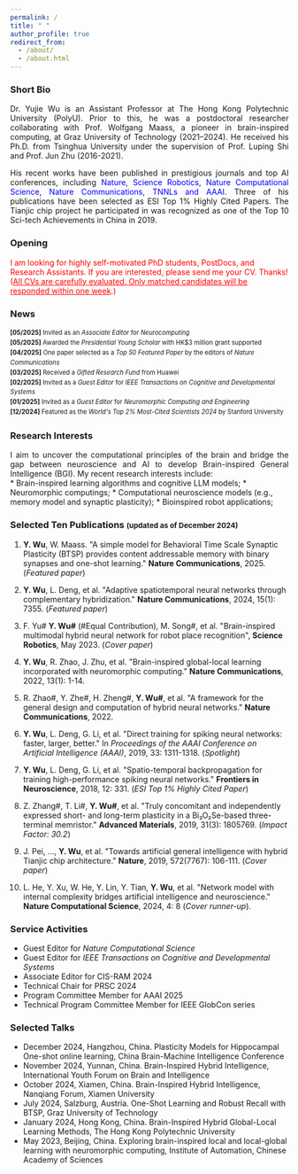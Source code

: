 ```yaml
---
permalink: /
title: " "
author_profile: true
redirect_from: 
  - /about/
  - /about.html
---
```



### **Short Bio**
<div style="text-align: justify;">

Dr. Yujie Wu is an Assistant Professor at The Hong Kong Polytechnic University (PolyU). Prior to this, he was a postdoctoral researcher collaborating with Prof. Wolfgang Maass, a pioneer in brain-inspired computing, at Graz University of Technology (2021–2024). He received his Ph.D. from Tsinghua University under the supervision of Prof. Luping Shi and Prof. Jun Zhu (2016-2021).

His recent works have been published in prestigious journals and top AI conferences, including <span style="color:blue;">Nature, Science Robotics, Nature Computational Science, Nature Communications, TNNLs and AAAI</span>. Three of his publications have been selected as ESI Top 1% Highly Cited Papers. The Tianjic chip project he participated in was recognized as one of the Top 10 Sci-tech Achievements in China in 2019.

</div>


### **Opening** 
<span style="color:red;">
I am looking for highly self-motivated PhD students, PostDocs, and Research Assistants. If you are interested, please send me your CV. Thanks! (<u>All CVs are carefully evaluated. Only matched candidates will be responded within one week</u>.) </span>


### **News**
<div style="font-size: 0.8em; line-height: 1.6;">
  <ul style="list-style-type: none; padding-left: 0;">
    <li><strong>[05/2025]</strong> Invited as an <em>Associate Editor</em> for <em>Neurocomputing</em></li>
    <li><strong>[05/2025]</strong> Awarded the <em>Presidential Young Scholar</em> with HK$3 million grant supported</li>
    <li><strong>[04/2025]</strong> One paper selected as a <em>Top 50 Featured Paper</em> by the editors of <em>Nature Communications</em></li>
    <li><strong>[03/2025]</strong> Received a <em>Gifted Research Fund</em> from Huawei</li>
    <li><strong>[02/2025]</strong> Invited as a <em>Guest Editor</em> for <em>IEEE Transactions on Cognitive and Developmental Systems</em></li>
    <li><strong>[01/2025]</strong> Invited as a <em>Guest Editor</em> for <em>Neuromorphic Computing and Engineering</em></li>
    <li><strong>[12/2024]</strong> Featured as the <em>World's Top 2% Most-Cited Scientists 2024</em> by Stanford University</li>
  </ul>
</div>


###  **Research Interests** 
<div style="text-align: justify;">
I aim to uncover the computational principles of the brain and bridge the gap between neuroscience and AI to develop Brain-inspired General Intelligence (BGI). My recent research interests include:  
</div>
 * Brain-inspired learning algorithms and cognitive LLM models; 
 * Neuromorphic computings;
 * Computational neuroscience models (e.g., memory model and synaptic plasticity);
 * Bioinspired robot applications;

### **Selected Ten Publications** <span style="font-size: small;">(updated as of December 2024)</span>

1. **Y. Wu**, W. Maass. "A simple model for Behavioral Time Scale Synaptic Plasticity (BTSP) provides content addressable memory with binary synapses and one-shot learning." **Nature Communications**, 2025. (*Featured paper*)

2. **Y. Wu**, L. Deng, et al. "Adaptive spatiotemporal neural networks through complementary hybridization." **Nature Communications**, 2024, 15(1): 7355. (*Featured paper*)

3. F. Yu# **Y. Wu#** (#Equal Contribution), M. Song#, et al. "Brain-inspired multimodal hybrid neural network for robot place recognition", **Science Robotics**, May 2023. (*Cover paper*)

4. **Y. Wu**, R. Zhao, J. Zhu, et al. "Brain-inspired global-local learning incorporated with neuromorphic computing." **Nature Communications**, 2022, 13(1): 1-14.

5. R. Zhao#, Y. Zhe#, H. Zheng#, **Y. Wu#**, et al. "A framework for the general design and computation of hybrid neural networks." **Nature Communications**, 2022.

6. **Y. Wu**, L. Deng, G. Li, et al. "Direct training for spiking neural networks: faster, larger, better." In *Proceedings of the AAAI Conference on Artificial Intelligence (AAAI)*, 2019, 33: 1311-1318. (*Spotlight*)

7. **Y. Wu**, L. Deng, G. Li, et al. "Spatio-temporal backpropagation for training high-performance spiking neural networks." **Frontiers in Neuroscience**, 2018, 12: 331. (*ESI Top 1% Highly Cited Paper*)

8. Z. Zhang#, T. Li#, **Y. Wu#**, et al. "Truly concomitant and independently expressed short- and long-term plasticity in a Bi₂O₂Se-based three-terminal memristor." **Advanced Materials**, 2019, 31(3): 1805769. (*Impact Factor: 30.2*)

9. J. Pei, ..., **Y. Wu**, et al. "Towards artificial general intelligence with hybrid Tianjic chip architecture." **Nature**, 2019, 572(7767): 106-111. (*Cover paper*)

10. L. He, Y. Xu, W. He, Y. Lin, Y. Tian, **Y. Wu**, et al. "Network model with internal complexity bridges artificial intelligence and neuroscience." **Nature Computational Science**, 2024, 4: 8 (*Cover runner-up*).


### **Service Activities**
* Guest Editor for *Nature Computational Science*  
* Guest Editor for *IEEE Transactions on Cognitive and Developmental Systems*  
* Associate Editor for CIS-RAM 2024  
* Technical Chair for PRSC 2024  
* Program Committee Member for AAAI 2025  
* Technical Program Committee Member for IEEE GlobCon series  


### **Selected Talks** 
- December 2024, Hangzhou, China. Plasticity Models for Hippocampal One-shot online learning, China Brain-Machine Intelligence Conference
- November 2024, Yunnan, China. Brain-Inspired Hybrid Intelligence, International Youth Forum on Brain and Intelligence
- October 2024, Xiamen, China. Brain-Inspired Hybrid Intelligence, Nanqiang Forum, Xiamen University
- July 2024, Salzburg, Austria. One-Shot Learning and Robust Recall with BTSP, Graz University of Technology
- January 2024, Hong Kong, China. Brain-Inspired Hybrid Global-Local Learning Methods, The Hong Kong Polytechnic University
- May 2023, Beijing, China. Exploring brain-inspired local and local-global learning with neuromorphic computing, Institute of Automation, Chinese Academy of Sciences
 

 



 
